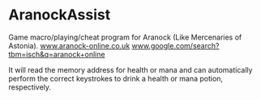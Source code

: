 AranockAssist
=============

Game macro/playing/cheat program for Aranock (Like Mercenaries of Astonia).
www.aranock-online.co.uk
www.google.com/search?tbm=isch&q=aranock+online

It will read the memory address for health or mana and can automatically perform the correct keystrokes to drink a health or mana potion, respectively.
